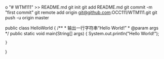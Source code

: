 o "# WTM111" >> README.md
git init
git add README.md
git commit -m "first commit"
git remote add origin git@github.com:OCC111/WTM111.git
git push -u origin master

public class HelloWorld {
    /**
    * 输出一行字符串“Hello World!”
    * @param args
    */
    public static void main(String[] args) {
    System.out.println("Hello World!");

    }
}
